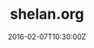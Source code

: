 ---
lastmod: 2016-02-07
date: 2016-02-07T10:30:00Z
description: Shelan's Blog
license: MIT
licenseLink: ""
sitelink: http://shelan.org/
sourceLink: https://github.com/shelan/my-hugo-site
tags:
- personal
- blog
thumbnail: /images/shelan-tn.png
title: shelan.org
---
